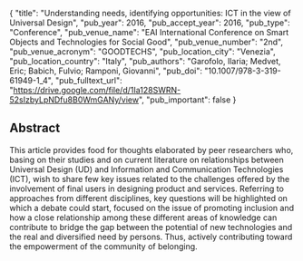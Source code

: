 {
  "title": "Understanding needs, identifying opportunities: ICT in the view of Universal Design",
  "pub_year": 2016,
  "pub_accept_year": 2016,
  "pub_type": "Conference",
  "pub_venue_name": "EAI International Conference on Smart Objects and Technologies for Social Good",
  "pub_venue_number": "2nd",
  "pub_venue_acronym": "GOODTECHS",
  "pub_location_city": "Venezia",
  "pub_location_country": "Italy",
  "pub_authors": "Garofolo, Ilaria; Medvet, Eric; Babich, Fulvio; Ramponi, Giovanni",
  "pub_doi": "10.1007/978-3-319-61949-1_4",
  "pub_fulltext_url": "https://drive.google.com/file/d/1Ia128SWRN-52sIzbyLpNDfu8B0WmGANy/view",
  "pub_important": false
}

## Abstract
This article provides food for thoughts elaborated by peer researchers who, basing on their studies and on current literature on relationships between Universal Design (UD) and Information and Communication Technologies (ICT), wish to share few key issues related to the challenges offered by the involvement of final users in designing product and services. Referring to approaches from different disciplines, key questions will be highlighted on which a debate could start, focused on the issue of promoting inclusion and how a close relationship among these different areas of knowledge can contribute to bridge the gap between the potential of new technologies and the real and diversified need by persons. Thus, actively contributing toward the empowerment of the community of belonging.
